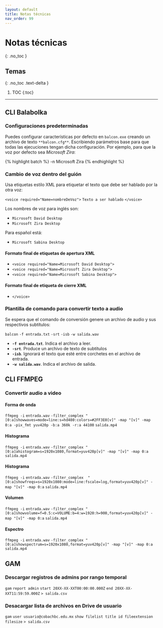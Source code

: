 ```yaml
---
layout: default
title: Notas técnicas
nav_order: 99
---
```


# Notas técnicas
{: .no_toc }

## Temas
{: .no_toc .text-delta }

1. TOC
{:toc}

---

## CLI Balabolka

### Configuraciones predeterminadas

Puedes configurar características por defecto en `balcon.exe` creando un archivo de texto `**balcon.cfg**`. Escribiendo parámetros base para que todas las ejecuciones tengan dicha configuración. Por ejemplo, para que la voz por defecto sea *Microsoft Zira*:

{% highlight batch %}
-n Microsoft Zira
{% endhighlight %}

### Cambio de voz dentro del guión

Usa etiquetas estilo XML para etiquetar el texto que debe ser hablado por la otra voz:

`<voice required="Name=nombreDeVoz">` `Texto a ser hablado` `</voice>`

Los nombres de voz para inglés son:
* `Microsoft David Desktop`
* `Microsoft Zira Desktop`

Para español está:
* `Microsoft Sabina Desktop`

#### Formato final de etiquetas de apertura XML
* `<voice required="Name=Microsoft David Desktop">`
* `<voice required="Name=Microsoft Zira Desktop">`
* `<voice required="Name=Microsoft Sabina Desktop">`

#### Formato final de etiqueta de cierre XML
* `</voice>`

### Plantilla de comando para convertir texto a audio

Se espera que el comando de conversión genere un archivo de audio y sus respectivos subtítulos:

`balcon` `-f entrada.txt` `-srt` `-isb` `-w salida.wav`

* **`-f entrada.txt`**. Indica el archivo a leer.
* **`-srt`**. Produce un archivo de texto de subtítulos
* **`-isb`**. Ignorará el texto que esté entre corchetes en el archivo de entrada.
* **`-w salida.wav`**. Indica el archivo de salida.

## CLI FFMPEG

### Convertir audio a video

#### Forma de onda

`ffmpeg -i` `entrada.wav` `-filter_complex "[0:a]showwaves=mode=line:s=hd480:colors=#2FF3E0[v]" -map "[v]" -map 0:a -pix_fmt yuv420p -b:a 360k -r:a 44100` `salida.mp4`

#### Histograma

`ffmpeg -i` `entrada.wav` `-filter_complex "[0:a]ahistogram=s=1920x1080,format=yuv420p[v]" -map "[v]" -map 0:a` `salida.mp4`

#### Histograma

`ffmpeg -i` `entrada.wav` `-filter_complex  "[0:a]showfreqs=s=1920x1080:mode=line:fscale=log,format=yuv420p[v]" -map "[v]" -map 0:a` `salida.mp4`

#### Volumen

`ffmpeg -i` `entrada.wav` `-filter_complex "[0:a]showvolume=f=0.5:c=VOLUME:b=4:w=1920:h=900,format=yuv420p[v]" -map "[v]" -map 0:a` `salida.mp4`

#### Espectro

`ffmpeg -i` `entrada.wav` `-filter_complex "[0:a]showspectrum=s=1920x1080,format=yuv420p[v]" -map "[v]" -map 0:a` `salida.mp4`

## GAM

### Descargar registros de admins por rango temporal

`gam` `report admin` `start 20XX-XX-XXT00:00:00.000Z` `end 20XX-XX-XXT11:59:59.000Z` `> salida.csv`

### Desacargar lista de archivos en Drive de usuario

`gam` `user usuario@cobachbc.edu.mx` `show filelist title id fileextension filesize` `> salida.csv`